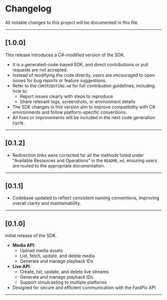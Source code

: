 
# Changelog

All notable changes to this project will be documented in this file.

---

## [1.0.0]

This release introduces a C#-modified version of the SDK.

- It is a generated-code-based SDK, and direct contributions or pull requests are not accepted.
- Instead of modifying the code directly, users are encouraged to open issues for bug reports or feature suggestions.
- Refer to the `CONTRIBUTING.md` for full contribution guidelines, including how to:
  - Report issues clearly with steps to reproduce
  - Share relevant logs, screenshots, or environment details
- The SDK changes in this version aim to improve compatibility with C# environments and follow platform-specific conventions.
- All fixes or improvements will be included in the next code generation cycle.

---

## [0.1.2]

- Redirection links were corrected for all the methods listed under "Available Resources and Operations" in the `README.md`, ensuring users are routed to the appropriate documentation.

---

## [0.1.1]

- Codebase updated to reflect consistent naming conventions, improving overall clarity and maintainability.

---

## [0.1.0]

Initial release of the SDK.

- **Media API**:
  - Upload media assets
  - List, fetch, update, and delete media
  - Generate and manage playback IDs
- **Live API**:
  - Create, list, update, and delete live streams
  - Generate and manage playback IDs
  - Support simulcasting to multiple platforms
- Designed for secure and efficient communication with the FastPix API

---
